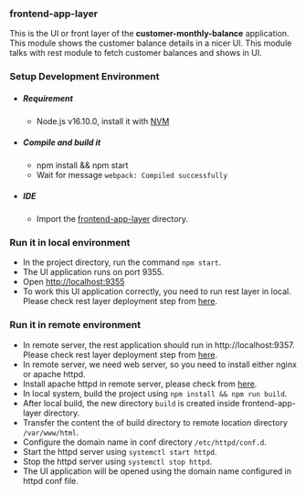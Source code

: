 ### frontend-app-layer

   This is the UI or front layer of the <b>customer-monthly-balance</b> application. This module shows the customer balance details in a nicer UI. This module talks with rest module to fetch customer balances and shows in UI.

### Setup Development Environment

- ##### Requirement
  - Node.js v16.10.0, install it with [NVM](https://github.com/creationix/nvm)

- ##### Compile and build it
  - npm install && npm start
  - Wait for message `webpack: Compiled successfully`

- ##### IDE
  - Import the [frontend-app-layer](https://github.com/prashantapal/customer-monthly-balance/tree/master/frontend-app-layer) directory.

### Run it in local environment
  - In the project directory, run the command `npm start`.
  - The UI application runs on port 9355.
  - Open [http://localhost:9355](http://localhost:9355)
  - To work this UI application correctly, you need to run rest layer in local. Please check rest layer deployment step from [here](https://github.com/prashantapal/customer-monthly-balance/tree/master/rest-app-layer#run-it-in-local-environment).

### Run it in remote environment

  - In remote server, the rest application should run in http://localhost:9357. Please check rest layer deployment step from [here](https://github.com/prashantapal/customer-monthly-balance/blob/master/rest-app-layer/README.md#run-it-in-remote-environment).
  - In remote server, we need web server, so you need to install either nginx or apache httpd.
  - Install apache httpd in remote server, please check from [here](https://httpd.apache.org/docs/2.4/install.html).
  - In local system, build the project using `npm install && npm run build`.
  - After local build, the new directory `build` is created inside frontend-app-layer directory.
  - Transfer the content the of build directory to remote location directory `/var/www/html`.
  - Configure the domain name in conf directory `/etc/httpd/conf.d`.
  - Start the httpd server using `systemctl start httpd`.
  - Stop the httpd server using `systemctl stop httpd`.
  - The UI application will be opened using the domain name configured in httpd conf file.

